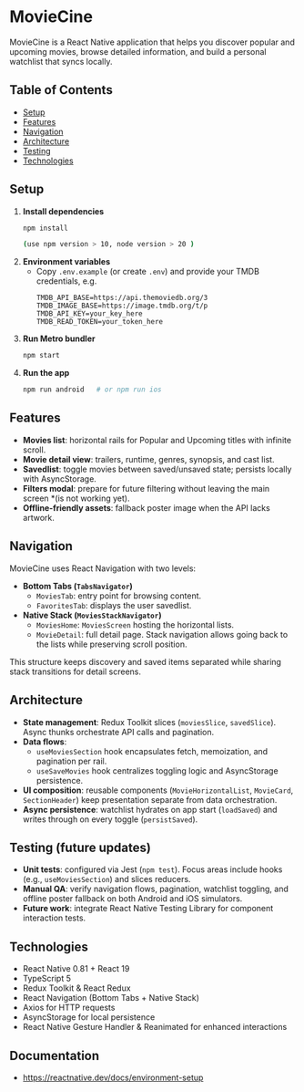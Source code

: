 # MovieCine

MovieCine is a React Native application that helps you discover popular and upcoming movies, browse detailed information, and build a personal watchlist that syncs locally.

## Table of Contents
- [Setup](#setup)
- [Features](#features)
- [Navigation](#navigation)
- [Architecture](#architecture)
- [Testing](#testing)
- [Technologies](#technologies)

## Setup
1. **Install dependencies**
   ```bash
   npm install  
   
   (use npm version > 10, node version > 20 )
   ```
2. **Environment variables**
   - Copy `.env.example` (or create `.env`) and provide your TMDB credentials, e.g.
     ```env
     TMDB_API_BASE=https://api.themoviedb.org/3
     TMDB_IMAGE_BASE=https://image.tmdb.org/t/p
     TMDB_API_KEY=your_key_here
     TMDB_READ_TOKEN=your_token_here
     ```
3. **Run Metro bundler**
   ```bash
   npm start
   ```
4. **Run the app**
   ```bash
   npm run android   # or npm run ios
   ```

## Features
- **Movies list**: horizontal rails for Popular and Upcoming titles with infinite scroll.
- **Movie detail view**: trailers, runtime, genres, synopsis, and cast list.
- **Savedlist**: toggle movies between saved/unsaved state; persists locally with AsyncStorage.
- **Filters modal**: prepare for future filtering without leaving the main screen *(is not working yet).
- **Offline-friendly assets**: fallback poster image when the API lacks artwork.

## Navigation
MovieCine uses React Navigation with two levels:
- **Bottom Tabs (`TabsNavigator`)**
  - `MoviesTab`: entry point for browsing content.
  - `FavoritesTab`: displays the user savedlist.
- **Native Stack (`MoviesStackNavigator`)**
  - `MoviesHome`: `MoviesScreen` hosting the horizontal lists.
  - `MovieDetail`: full detail page. Stack navigation allows going back to the lists while preserving scroll position.

This structure keeps discovery and saved items separated while sharing stack transitions for detail screens.

## Architecture
- **State management**: Redux Toolkit slices (`moviesSlice`, `savedSlice`). Async thunks orchestrate API calls and pagination.
- **Data flows**:
  - `useMoviesSection` hook encapsulates fetch, memoization, and pagination per rail.
  - `useSaveMovies` hook centralizes toggling logic and AsyncStorage persistence.
- **UI composition**: reusable components (`MovieHorizontalList`, `MovieCard`, `SectionHeader`) keep presentation separate from data orchestration.
- **Async persistence**: watchlist hydrates on app start (`loadSaved`) and writes through on every toggle (`persistSaved`).

## Testing (future updates)
- **Unit tests**: configured via Jest (`npm test`). Focus areas include hooks (e.g., `useMoviesSection`) and slices reducers.
- **Manual QA**: verify navigation flows, pagination, watchlist toggling, and offline poster fallback on both Android and iOS simulators.
- **Future work**: integrate React Native Testing Library for component interaction tests.

## Technologies
- React Native 0.81 + React 19 
- TypeScript 5
- Redux Toolkit & React Redux
- React Navigation (Bottom Tabs + Native Stack)
- Axios for HTTP requests
- AsyncStorage for local persistence
- React Native Gesture Handler & Reanimated for enhanced interactions

## Documentation
- https://reactnative.dev/docs/environment-setup